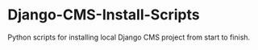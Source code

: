 # Django-CMS-Install-Scripts
Python scripts for installing local Django CMS project from start to finish.
